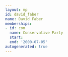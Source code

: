 ```yaml
---
layout: mp
id: david_faber
name: David Faber
memberships:
- id: con
  name: Conservative Party
  start: 
  end: '2000-07-05'
autogenerated: true
---
```


